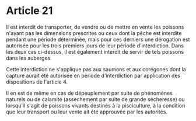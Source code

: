 # Article 21

Il est interdit de transporter, de vendre ou de mettre en vente les poissons n'ayant pas les dimensions prescrites ou ceux dont la pêche est interdite pendant une période déterminée, mais pour ces derniers une dérogation est autorisée pour les trois premiers jours de leur période d'interdiction. Dans les deux cas ci-dessus, il est également interdit de servir de tels poissons dans les auberges.

Cette interdiction ne s'applique pas aux saumons et aux corégones dont la capture aurait été autorisée en période d'interdiction par application des dispositions de l'article 4.

Il en est de même en cas de dépeuplement par suite de phénomènes naturels ou de calamité (assèchement par suite de grande sécheresse) ou lorsqu'il s'agit de poissons vivants destinés à la pisciculture, à la condition que leur transport ou leur vente ait été approuvée par les autorités.

